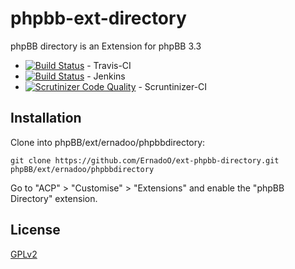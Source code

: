 phpbb-ext-directory
===================

phpBB directory is an Extension for phpBB 3.3

* [![Build Status](https://api.travis-ci.org/ErnadoO/ext-phpbb-directory.png?branch=3.3.x)](https://travis-ci.org/ErnadoO/ext-phpbb-directory) - Travis-CI
* [![Build Status](https://jenkins.erwan-projects.fr/buildStatus/icon?job=ext-phpbb-directory (3.3.x))](https://jenkins.erwan-projects.fr/job/ext-phpbb-directory%20(3.3.x)/) - Jenkins
* [![Scrutinizer Code Quality](https://scrutinizer-ci.com/g/ErnadoO/ext-phpbb-directory/badges/quality-score.png?b=3.3.x)](https://scrutinizer-ci.com/g/ErnadoO/ext-phpbb-directory/?branch=3.3.x) - Scruntinizer-CI

## Installation

Clone into phpBB/ext/ernadoo/phpbbdirectory:

    git clone https://github.com/ErnadoO/ext-phpbb-directory.git phpBB/ext/ernadoo/phpbbdirectory

Go to "ACP" > "Customise" > "Extensions" and enable the "phpBB Directory" extension.

## License

[GPLv2](LICENSE)

